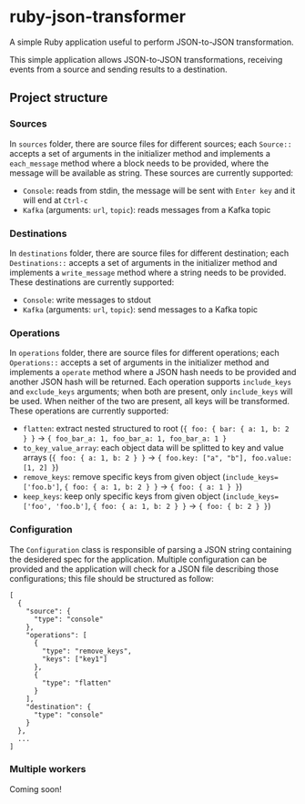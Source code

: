 # ruby-json-transformer
A simple Ruby application useful to perform JSON-to-JSON transformation.

This simple application allows JSON-to-JSON transformations, receiving events from a source and sending results to a destination.

## Project structure

### Sources
In `sources` folder, there are source files for different sources; each `Source::` accepts a set of arguments in the initializer method and implements a `each_message` method where a block needs to be provided, where the message will be available as string.
These sources are currently supported:
- `Console`: reads from stdin, the message will be sent with `Enter key` and it will end at `Ctrl-c`
- `Kafka` (arguments: `url`, `topic`): reads messages from a Kafka topic


### Destinations
In `destinations` folder, there are source files for different destination; each `Destinations::` accepts a set of arguments in the initializer method and implements a `write_message` method where a string needs to be provided.
These destinations are currently supported:
- `Console`: write messages to stdout
- `Kafka` (arguments: `url`, `topic`): send messages to a Kafka topic

### Operations
In `operations` folder, there are source files for different operations; each `Operations::` accepts a set of arguments in the initializer method and implements a `operate` method where a JSON hash needs to be provided and another JSON hash will be returned.
Each operation supports `include_keys` and `exclude_keys` arguments; when both are present, only `include_keys` will be used. When neither of the two are present, all keys will be transformed.
These operations are currently supported:
- `flatten`: extract nested structured to root (`{ foo: { bar: { a: 1, b: 2 } }` -> `{ foo_bar_a: 1, foo_bar_a: 1, foo_bar_a: 1 }`
- `to_key_value_array`: each object data will be splitted to key and value arrays (`{ foo: { a: 1, b: 2 } }` -> `{ foo.key: ["a", "b"], foo.value: [1, 2] }`)
- `remove_keys`: remove specific keys from given object (`include_keys=['foo.b']`, `{ foo: { a: 1, b: 2 } }` -> `{ foo: { a: 1 } }`)
- `keep_keys`: keep only specific keys from given object (`include_keys=['foo', 'foo.b']`, `{ foo: { a: 1, b: 2 } }` -> `{ foo: { b: 2 } }`)

### Configuration
The `Configuration` class is responsible of parsing a JSON string containing the desidered spec for the application. Multiple configuration can be provided and the application will check for a JSON file describing those configurations; this file should be structured as follow:
```
[
  {
    "source": {
      "type": "console"
    },
    "operations": [
      {
        "type": "remove_keys",
        "keys": ["key1"]
      },
      {
        "type": "flatten"
      }
    ],
    "destination": {
      "type": "console"
    }
  },
  ...
]
```

### Multiple workers
Coming soon!
